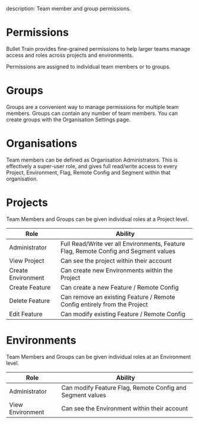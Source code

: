 description: Team member and group permissions.

# Permissions

Bullet Train provides fine-grained permissions to help larger teams manage access and roles across projects and environments. 

Permissions are assigned to individual team members or to groups. 

# Groups

Groups are a convenient way to manage permissions for multiple team members. Groups can contain any number of team members. You can create groups with the Organisation Settings page. 

# Organisations

Team members can be defined as Organisation Administrators. This is effectively a super-user role, and gives full read/write access to every Project, Environment, Flag, Remote Config and Segment within that organisation.

# Projects

Team Members and Groups can be given individual roles at a Project level. 

|  **Role**  | **Ability**     |
| -------- | ------------- | 
| Administrator | Full Read/Write ver all Environments, Feature Flag, Remote Config and Segment values |
| View Project | Can see the project within their account |
| Create Environment | Can create new Environments within the Project |
| Create Feature | Can create a new Feature / Remote Config  | 
| Delete Feature | Can remove an existing Feature / Remote Config entirely from the Project | 
| Edit Feature | Can modify existing Feature / Remote Config | 

# Environments

Team Members and Groups can be given individual roles at an Environment level. 

|  **Role**  | **Ability**     |
| -------- | ------------- | 
| Administrator | Can modify Feature Flag, Remote Config and Segment values |
| View Environment  | Can see the Environment within their account |
